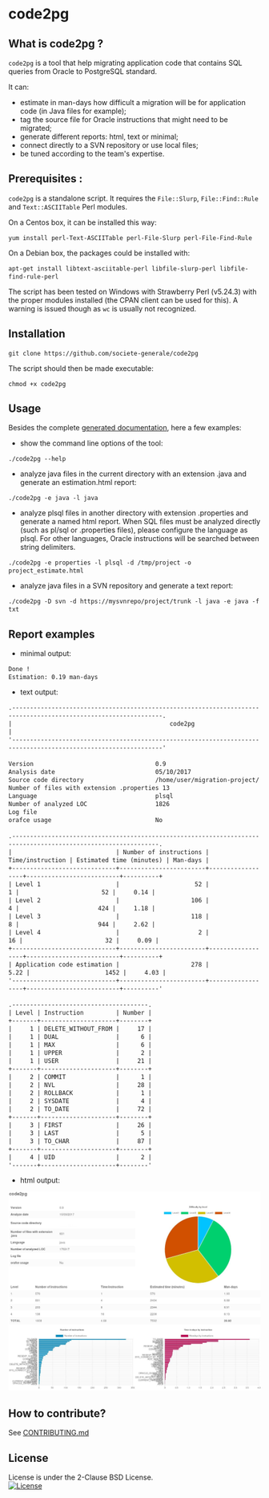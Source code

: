 code2pg
=======

What is code2pg ?
--------------

`code2pg` is a tool that help migrating application code that contains SQL queries from Oracle to PostgreSQL standard.

It can:
- estimate in man-days how difficult a migration will be for application code (in Java files for example);
- tag the source file for Oracle instructions that might need to be migrated;
- generate different reports: html, text or minimal;
- connect directly to a SVN repository or use local files;
- be tuned according to the team's expertise.

Prerequisites :
-------------

`code2pg` is a standalone script. It requires the `File::Slurp`, `File::Find::Rule` and `Text::ASCIITable` Perl modules.

On a Centos box, it can be installed this way:

```
yum install perl-Text-ASCIITable perl-File-Slurp perl-File-Find-Rule
```

On a Debian box, the packages could be installed with:

```
apt-get install libtext-asciitable-perl libfile-slurp-perl libfile-find-rule-perl
```

The script has been tested on Windows with Strawberry Perl (v5.24.3) with the proper modules installed (the CPAN client can be used for this). A warning is issued though as `wc` is usually not recognized.

Installation
------------

```
git clone https://github.com/societe-generale/code2pg
```

The script should then be made executable:

```
chmod +x code2pg
```

Usage
-----

Besides the complete [generated documentation](https://github.com/societe-generale/code2pg/blob/master/doc/code2pg.pod), here a few examples:

- show the command line options of the tool:
```
./code2pg --help
```
- analyze java files in the current directory with an extension .java and generate an estimation.html report:
```
./code2pg -e java -l java
```
- analyze plsql files in another directory with extension .properties and generate a named html report. When SQL files must be analyzed directly (such as pl/sql or .properties files), please configure the language as plsql. For other languages, Oracle instructions will be searched between string delimiters.
```
./code2pg -e properties -l plsql -d /tmp/project -o project_estimate.html
```
- analyze java files in a SVN repository and generate a text report:
```
./code2pg -D svn -d https://mysvnrepo/project/trunk -l java -e java -f txt
```

Report examples
---------------

- minimal output:

```
Done !
Estimation: 0.19 man-days
```

- text output:

```
.----------------------------------------------------------------------------------------------------------------.
|                                            code2pg                                                             |
'----------------------------------------------------------------------------------------------------------------'

Version                                  0.9
Analysis date                            05/10/2017
Source code directory                    /home/user/migration-project/
Number of files with extension .properties 13
Language                                 plsql
Number of analyzed LOC                   1826
Log file                                 
orafce usage                             No

.---------------------------------------------------------------------------------------------------------------.
|                             | Number of instructions | Time/instruction | Estimated time (minutes) | Man-days |
+-----------------------------+------------------------+------------------+--------------------------+----------+
| Level 1                     |                     52 |                1 |                       52 |     0.14 |
| Level 2                     |                    106 |                4 |                      424 |     1.18 |
| Level 3                     |                    118 |                8 |                      944 |     2.62 |
| Level 4                     |                      2 |               16 |                       32 |     0.09 |
+-----------------------------+------------------------+------------------+--------------------------+----------+
| Application code estimation |                    278 |             5.22 |                     1452 |     4.03 |
'-----------------------------+------------------------+------------------+--------------------------+----------'

.--------------------------------------.
| Level | Instruction         | Number |
+-------+---------------------+--------+
|     1 | DELETE_WITHOUT_FROM |     17 |
|     1 | DUAL                |      6 |
|     1 | MAX                 |      6 |
|     1 | UPPER               |      2 |
|     1 | USER                |     21 |
+-------+---------------------+--------+
|     2 | COMMIT              |      1 |
|     2 | NVL                 |     28 |
|     2 | ROLLBACK            |      1 |
|     2 | SYSDATE             |      4 |
|     2 | TO_DATE             |     72 |
+-------+---------------------+--------+
|     3 | FIRST               |     26 |
|     3 | LAST                |      5 |
|     3 | TO_CHAR             |     87 |
+-------+---------------------+--------+
|     4 | UID                 |      2 |
'-------+---------------------+--------'
```

- html output: 

![code2pg html output screenshot](doc/code2pg_report_html.jpg)

How to contribute?
------------------

See [CONTRIBUTING.md](CONTRIBUTING.md)

License
--------
License is under the 2-Clause BSD License.  
[![License](https://img.shields.io/badge/License-BSD%202--Clause-orange.svg)](LICENSE.md)

